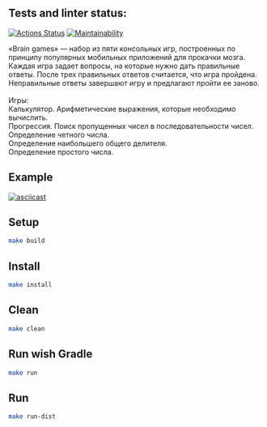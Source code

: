 ## Tests and linter status:
[![Actions Status](https://github.com/kitdim/java-project-61/workflows/hexlet-check/badge.svg)](https://github.com/kitdim/java-project-61/actions)
[![Maintainability](https://api.codeclimate.com/v1/badges/466e32da2c47732c7d19/maintainability)](https://codeclimate.com/github/kitdim/java-project-61/maintainability)

«Brain games» — набор из пяти консольных игр, построенных по принципу популярных мобильных приложений для прокачки мозга. Каждая игра задает вопросы, на которые нужно дать правильные ответы. После трех правильных ответов считается, что игра пройдена. Неправильные ответы завершают игру и предлагают пройти ее заново.
<br/>
<br/>Игры:
<br/>Калькулятор. Арифметические выражения, которые необходимо вычислить.
<br/>Прогрессия. Поиск пропущенных чисел в последовательности чисел.
<br/>Определение четного числа.
<br/>Определение наибольшего общего делителя.
<br/>Определение простого числа.
    
## Example
[![asciicast](https://asciinema.org/a/604857.svg)](https://asciinema.org/a/604857)

## Setup

```bash
make build
```

## Install

```bash
make install
```

## Clean

```bash
make clean
```

## Run wish Gradle

```bash
make run
```

## Run

```bash
make run-dist
```
